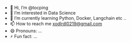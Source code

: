 - 👋 Hi, I’m @tocping
- 👀 I’m interested in Data Science
- 🌱 I’m currently learning Python, Docker, Langchain etc ..
- 📫 How to reach me xodlrdl0219@gmail.com
- 😄 Pronouns: ...
- ⚡ Fun fact: ...

<!---
tocping/tocping is a ✨ special ✨ repository because its `README.md` (this file) appears on your GitHub profile.
You can click the Preview link to take a look at your changes.
--->

